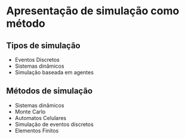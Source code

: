 # Apresentação de simulação como método

## Tipos de simulação

+ Eventos Discretos
+ Sistemas dinâmicos
+ Simulação baseada em agentes

## Métodos de simulação

+ Sistemas dinâmicos
+ Monte Carlo
+ Automatos Celulares
+ Simulação de eventos discretos
+ Elementos Finitos



